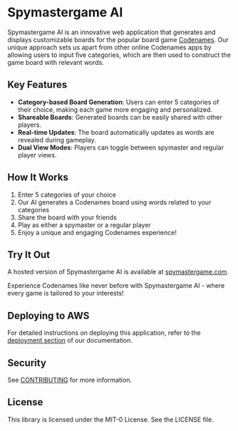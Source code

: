 # Spymastergame AI

Spymastergame AI is an innovative web application that generates and displays customizable boards for the popular board game [Codenames](https://en.wikipedia.org/wiki/Codenames_(board_game)). Our unique approach sets us apart from other online Codenames apps by allowing users to input five categories, which are then used to construct the game board with relevant words.

## Key Features

- **Category-based Board Generation**: Users can enter 5 categories of their choice, making each game more engaging and personalized.
- **Shareable Boards**: Generated boards can be easily shared with other players.
- **Real-time Updates**: The board automatically updates as words are revealed during gameplay.
- **Dual View Modes**: Players can toggle between spymaster and regular player views.

## How It Works

1. Enter 5 categories of your choice
2. Our AI generates a Codenames board using words related to your categories
3. Share the board with your friends
4. Play as either a spymaster or a regular player
5. Enjoy a unique and engaging Codenames experience!

## Try It Out

A hosted version of Spymastergame AI is available at [spymastergame.com](https://spymastergame.com/).

Experience Codenames like never before with Spymastergame AI - where every game is tailored to your interests!

## Deploying to AWS

For detailed instructions on deploying this application, refer to the [deployment section](https://docs.amplify.aws/nextjs/start/quickstart/nextjs-app-router-client-components/#deploy-a-fullstack-app-to-aws) of our documentation.

## Security

See [CONTRIBUTING](CONTRIBUTING.md#security-issue-notifications) for more information.

## License

This library is licensed under the MIT-0 License. See the LICENSE file.